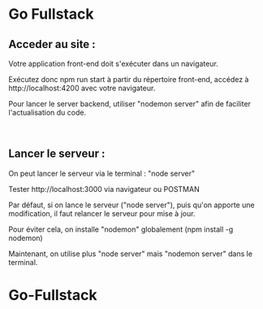 # Go Fullstack

## Acceder au site : 
Votre application front-end doit s'exécuter dans un navigateur. 

Exécutez donc npm run start à partir du répertoire front-end, accédez à http://localhost:4200 avec votre navigateur.

Pour lancer le server backend, utiliser "nodemon server" afin de faciliter l'actualisation du code.

<br>

## Lancer le serveur :

On peut lancer le serveur via le terminal : "node server"

Tester http://localhost:3000 via navigateur ou POSTMAN

Par défaut, si on lance le serveur ("node server"), puis qu'on apporte une modification, il faut relancer le serveur pour mise à jour.

Pour éviter cela, on installe "nodemon"  globalement (npm install -g nodemon)

Maintenant, on utilise plus "node server" mais "nodemon server"  dans le terminal.


# Go-Fullstack
